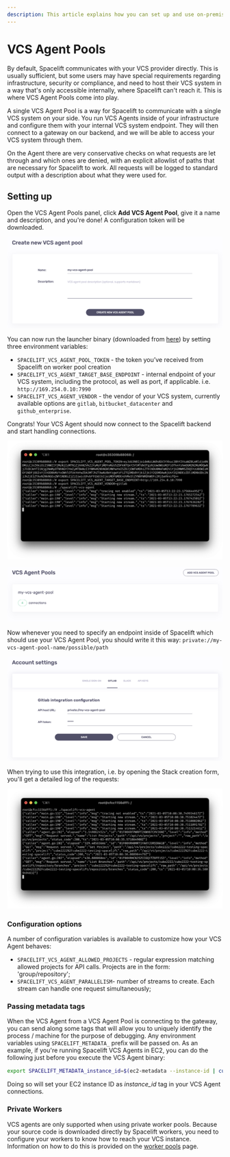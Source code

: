```yaml
---
description: This article explains how you can set up and use on-premise VCS Agent Pools.
---
```


# VCS Agent Pools

By default, Spacelift communicates with your VCS provider directly. This is usually sufficient, but some users may have special requirements regarding infrastructure, security or compliance, and need to host their VCS system in a way that's only accessible internally, where Spacelift can't reach it. This is where VCS Agent Pools come into play.

A single VCS Agent Pool is a way for Spacelift to communicate with a single VCS system on your side. You run VCS Agents inside of your infrastructure and configure them with your internal VCS system endpoint. They will then connect to a gateway on our backend, and we will be able to access your VCS system through them.

On the Agent there are very conservative checks on what requests are let through and which ones are denied, with an explicit allowlist of paths that are necessary for Spacelift to work. All requests will be logged to standard output with a description about what they were used for.

## Setting up

Open the VCS Agent Pools panel, click **Add VCS Agent Pool**, give it a name and description, and you're done! A configuration token will be downloaded.

![Creation of VCS Agent Pool](<../assets/screenshots/image (45).png>)

You can now run the launcher binary (downloaded from [here](https://downloads.spacelift.io/spacelift-vcs-agent)) by setting three environment variables:

- `SPACELIFT_VCS_AGENT_POOL_TOKEN` - the token you’ve received from Spacelift on worker pool creation
- `SPACELIFT_VCS_AGENT_TARGET_BASE_ENDPOINT` - internal endpoint of your VCS system, including the protocol, as well as port, if applicable. i.e. `http://169.254.0.10:7990`
- `SPACELIFT_VCS_AGENT_VENDOR` - the vendor of your VCS system, currently available options are `gitlab`, `bitbucket_datacenter` and `github_enterprise`.

Congrats! Your VCS Agent should now connect to the Spacelift backend and start handling connections.

![Running the VCS Agent](<../assets/screenshots/image (51).png>)

![VCS Agent connections](<../assets/screenshots/image (47).png>)

Now whenever you need to specify an endpoint inside of Spacelift which should use your VCS Agent Pool, you should write it this way: `private://my-vcs-agent-pool-name/possible/path`

![Setting up a VCS integration using a VCS Agent Pool](<../assets/screenshots/image (48).png>)

When trying to use this integration, i.e. by opening the Stack creation form, you'll get a detailed log of the requests:

![Access Log example](<../assets/screenshots/image (50).png>)

### Configuration options

A number of configuration variables is available to customize how your VCS Agent behaves:

- `SPACELIFT_VCS_AGENT_ALLOWED_PROJECTS` - regular expression matching allowed projects for API calls. Projects are in the form: 'group/repository';
- `SPACELIFT_VCS_AGENT_PARALLELISM`- number of streams to create. Each stream can handle one request simultaneously;

### Passing metadata tags

When the VCS Agent from a VCS Agent Pool is connecting to the gateway, you can send along some tags that will allow you to uniquely identify the process / machine for the purpose of debugging. Any environment variables using `SPACELIFT_METADATA_` prefix will be passed on. As an example, if you're running Spacelift VCS Agents in EC2, you can do the following just before you execute the VCS Agent binary:

```bash
export SPACELIFT_METADATA_instance_id=$(ec2-metadata --instance-id | cut -d ' ' -f2)
```

Doing so will set your EC2 instance ID as _instance\_id_ tag in your VCS Agent connections.

### Private Workers

VCS agents are only supported when using private worker pools. Because your source code is downloaded directly by Spacelift workers, you need to configure your workers to know how to reach your VCS instance. Information on how to do this is provided on the [worker pools](worker-pools.md#vcs-agents) page.
